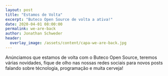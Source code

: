 ```yaml
---
layout: post
title: "Estamos de Volta"
excerpt: "Buteco Open Source de volta a ativa!"
date: 2020-04-01 08:00:00
permalink: we-are-back
author: Jonathan Schweder
header:
  overlay_image: /assets/content/capa-we-are-back.jpg
---
```


Anúnciamos que estamos de volta com o Buteco Open Source, teremos várias novidades, fique de olho nas nossas redes sociais para novos posts falando sobre técnologia, programação e muita cerveja!
